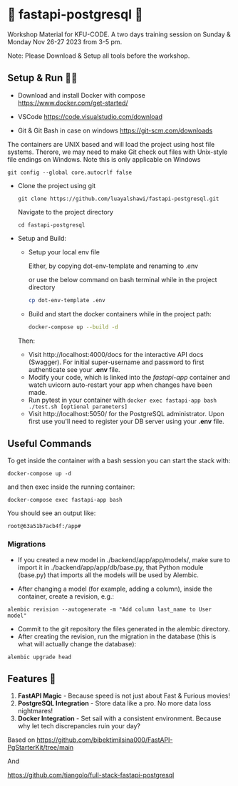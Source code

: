 # 🚀  fastapi-postgresql 🎉

Workshop Material for KFU-CODE.
A two days training session on Sunday & Monday Nov 26-27 2023 from 3-5 pm. 

Note: Please Download & Setup all tools before the workshop.

## Setup & Run 🏃‍♂️
-   Download and install Docker with compose
https://www.docker.com/get-started/

-   VSCode 
https://code.visualstudio.com/download

-   Git & Git Bash in case on windows
https://git-scm.com/downloads

The containers are UNIX based and will load the project using host file systems.
Therore, we may need to make Git check out files with Unix-style file endings on Windows. Note this is only applicable on Windows

```
git config --global core.autocrlf false
```

- Clone the project using git
    ```
    git clone https://github.com/luayalshawi/fastapi-postgresql.git
    ```

    Navigate to the project directory
    ```
    cd fastapi-postgresql
    ```

-   Setup and Build:

    - Setup your local env file

        Either, by copying dot-env-template and renaming to .env

        or use the below command on bash terminal while in the project directory

        ```bash
        cp dot-env-template .env
        ```

    - Build and start the docker containers while in the project path:
        ```bash
        docker-compose up --build -d
        ```

    Then:
    - Visit http://localhost:4000/docs for the interactive API docs (Swagger). For initial super-username and password to first authenticate see your **.env** file.
    - Modify your code, which is linked into the *fastapi-app* container and watch uvicorn auto-restart your app when changes have been made.
    - Run pytest in your container with `docker exec fastapi-app bash ./test.sh [optional parameters]`
    - Visit http://localhost:5050/ for the PostgreSQL administrator. Upon first use you'll need to register your DB server using your **.env** file.


## Useful Commands
To get inside the container with a bash session you can start the stack with:
```
docker-compose up -d
```
and then exec inside the running container:
```
docker-compose exec fastapi-app bash
```
You should see an output like:
```
root@63a51b7acb4f:/app#
```

### Migrations
- If you created a new model in ./backend/app/app/models/, make sure to import it in ./backend/app/app/db/base.py, that Python module (base.py) that imports all the models will be used by Alembic.

- After changing a model (for example, adding a column), inside the container, create a revision, e.g.:

```
alembic revision --autogenerate -m "Add column last_name to User model"
```
- Commit to the git repository the files generated in the alembic directory.
- After creating the revision, run the migration in the database (this is what will actually change the database):
```
alembic upgrade head
```

## Features 🌈

1. **FastAPI Magic** - Because speed is not just about Fast & Furious movies!
2. **PostgreSQL Integration** - Store data like a pro. No more data loss nightmares!
3. **Docker Integration** - Set sail with a consistent environment. Because why let tech discrepancies ruin your day?

Based on 
https://github.com/bibektimilsina000/FastAPI-PgStarterKit/tree/main

And

https://github.com/tiangolo/full-stack-fastapi-postgresql
